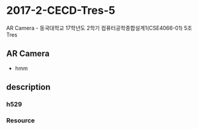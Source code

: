 # 2017-2-CECD-Tres-5

AR Camera - 동국대학교 17학년도 2학기 컴퓨터공학종합설계1(CSE4066-01) 5조 Tres


## AR Camera

- hmm

## description

### h529

### Resource
